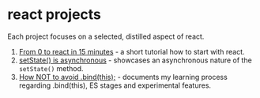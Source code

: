 # react projects

Each project focuses on a selected, distilled aspect of react.

1. [From 0 to react in 15 minutes](https://github.com/bkaminnski/react/tree/master/01-from-0-to-react-in-15-minutes) - a short tutorial how to start with react.
1. [setState() is asynchronous](https://github.com/bkaminnski/react/tree/master/02-set-state-is-asynchronous) - showcases an asynchronous nature of the `setState()` method.
1. [How NOT to avoid .bind(this);](https://github.com/bkaminnski/react/tree/master/03-how-NOT-to-avoid-bind-this) - documents my learning process regarding .bind(this), ES stages and experimental features.